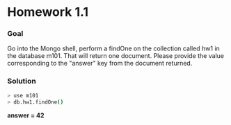 # Homework 1.1

### Goal

Go into the Mongo shell, perform a findOne on the collection called hw1 in the database m101. That will return one document.
Please provide the value corresponding to the "answer" key from the document returned.

### Solution

```sh
> use m101
> db.hw1.findOne()
```
**answer = 42**

